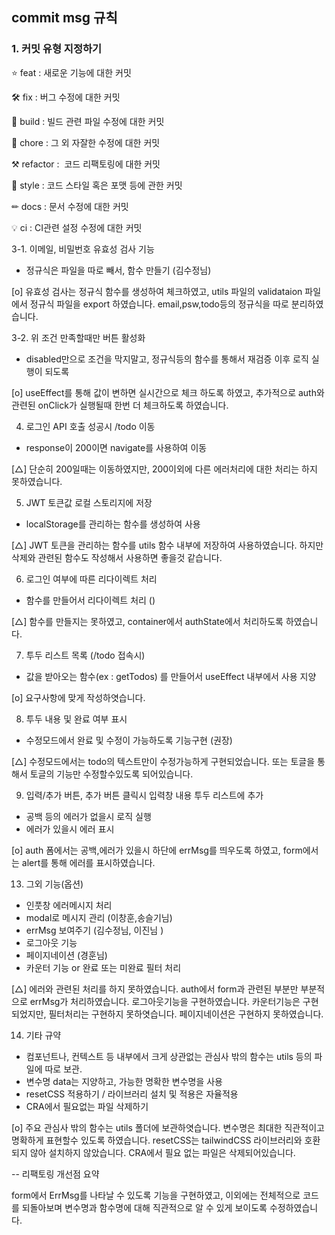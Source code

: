 ## commit msg 규칙

### 1. 커밋 유형 지정하기

⭐ feat : 새로운 기능에 대한 커밋

🛠 fix : 버그 수정에 대한 커밋

🧱 build : 빌드 관련 파일 수정에 대한 커밋

👏 chore : 그 외 자잘한 수정에 대한 커밋

⚒ refactor :  코드 리팩토링에 대한 커밋

🎨 style : 코드 스타일 혹은 포맷 등에 관한 커밋

✏ docs : 문서 수정에 대한 커밋

💡 ci : CI관련 설정 수정에 대한 커밋


3-1. 이메일, 비밀번호 유효성 검사 기능
- 정규식은 파일을 따로 빼서, 함수 만들기 (김수정님)

[o] 유효성 검사는 정규식 함수를 생성하여 체크하였고,
utils 파일의 validataion 파일에서 정규식 파일을 export 하였습니다.
email,psw,todo등의 정규식을 따로 분리하였습니다.

3-2. 위 조건 만족할때만 버튼 활성화
- disabled만으로 조건을 막지말고, 정규식등의 함수를 통해서 재검증 이후 로직 실행이 되도록

[o] useEffect를 통해 값이 변하면 실시간으로 체크 하도록 하였고, 
추가적으로 auth와 관련된 onClick가 실행될때 한번 더 체크하도록 하였습니다.

4. 로그인 API 호출 성공시 /todo 이동
- response이 200이면 navigate를 사용하여 이동

[△] 단순히 200일때는 이동하였지만, 200이외에 다른 에러처리에 대한 처리는 하지 못하였습니다.

5. JWT 토큰값 로컬 스토리지에 저장
- localStorage를 관리하는 함수를 생성하여 사용

[△] JWT 토큰을 관리하는 함수를 utils 함수 내부에 저장하여 사용하였습니다. 하지만 삭제와 관련된 함수도 작성해서 사용하면 좋을것 같습니다.

6. 로그인 여부에 따른 리다이렉트 처리
- 함수를 만들어서 리다이렉트 처리 ()

[△] 함수를 만들지는 못하였고, container에서 authState에서 처리하도록 하였습니다.

7. 투두 리스트 목록 (/todo 접속시)
- 값을 받아오는 함수(ex : getTodos) 를 만들어서 useEffect 내부에서 사용 지양

[o] 요구사항에 맞게 작성하엿습니다.

8. 투두 내용 및 완료 여부 표시
- 수정모드에서 완료 및 수정이 가능하도록 기능구현 (권장)

[△] 수정모드에서는 todo의 텍스트만이 수정가능하게 구현되었습니다. 또는 토글을 통해서 토글의 기능만 수정할수있도록 되어있습니다.

9. 입력/추가 버튼, 추가 버튼 클릭시 입력창 내용 투두 리스트에 추가
- 공백 등의 에러가 없을시 로직 실행
- 에러가 있을시 에러 표시

[o] auth 폼에서는 공백,에러가 있을시 하단에 errMsg를 띄우도록 하였고,
form에서는 alert를 통해 에러를 표시하였습니다.

13. 그외 기능(옵션)
- 인풋창 에러메시지 처리
- modal로 메시지 관리 (이창훈,송슬기님)
- errMsg 보여주기 (김수정님, 이진님 )
- 로그아웃 기능
- 페이지네이션 (경훈님)
- 카운터 기능 or 완료 또는 미완료 필터 처리

[△] 에러와 관련된 처리를 하지 못하였습니다. 
auth에서 form과 관련된 부분만 부분적으로 errMsg가 처리하였습니다.
로그아웃기능을 구현하였습니다.
카운터기능은 구현되었지만, 필터처리는 구현하지 못하엿습니다.
페이지네이션은 구현하지 못하였습니다.




14. 기타 규약
- 컴포넌트나, 컨텍스트 등 내부에서 크게 상관없는 관심사 밖의 함수는 utils 등의 파일에 따로 보관.
- 변수명 data는 지양하고, 가능한 명확한 변수명을 사용
- resetCSS 적용하기 / 라이브러리 설치 및 적용은 자율적용
- CRA에서 필요없는 파일 삭제하기

[o] 주요 관심사 밖의 함수는 utils 폴더에 보관하엿습니다.
변수명은 최대한 직관적이고 명확하게 표현할수 있도록 하였습니다.
resetCSS는 tailwindCSS 라이브러리와 호환되지 않아 설치하지 않았습니다.
CRA에서 필요 없는 파일은 삭제되어있습니다.

-- 리팩토링 개선점 요약

form에서 ErrMsg를 나타날 수 있도록 기능을 구현하였고,
이외에는 전체적으로 코드를 되돌아보며 변수명과 함수명에 대해 직관적으로 알 수 있게 보이도록 수정하였습니다.
